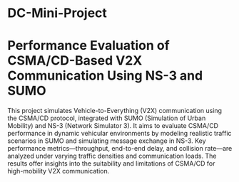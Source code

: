 # DC-Mini-Project
<H1>Performance Evaluation of CSMA/CD-Based V2X Communication Using NS-3 and SUMO</H1>
<p>This project simulates Vehicle-to-Everything (V2X) communication using the CSMA/CD protocol, integrated with SUMO (Simulation of Urban Mobility) and NS-3 (Network Simulator 3). It aims to evaluate CSMA/CD performance in dynamic vehicular environments by modeling realistic traffic scenarios in SUMO and simulating message exchange in NS-3. Key performance metrics—throughput, end-to-end delay, and collision rate—are analyzed under varying traffic densities and communication loads. The results offer insights into the suitability and limitations of CSMA/CD for high-mobility V2X communication.
</p>
